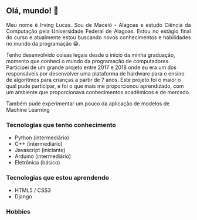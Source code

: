 ## Olá, mundo! 👋
<!-- colocar link para README em inglês -->
<p align="justify">
Meu nome é Irving Lucas. Sou de Maceió - Alagoas e estudo Ciência da Computação pela Universidade Federal de Alagoas. Estou no estágio final do curso e atualmente estou buscando novos conhecimentos e habilidades no mundo da programação 😁. 

Tenho desenvolvido coisas legais desde o início da minha graduação, momento que conheci o mundo da programação de computadores. Participei de um grande projeto entre 2017 e 2018 onde eu era um dos responsáveis por desenvolver uma plataforma de hardware para o ensino de algoritmos para crianças a partir de 7 anos. Este projeto foi o maior o qual pude participar, e foi o que mais me proporcionou aprendizado, com um ambiente que proporcionava conhecimentos acadêmicos e de mercado.

Também pude experimentar um pouco da aplicação de modelos de Machine Learning 
</p>

### Tecnologias que tenho conhecimento
* Python (intermediário)
* C++ (intermediário)
* Javascript (iniciante)
* Arduino (intermediário)
* Eletrônica (básico)

### Tecnologias que estou aprendendo
* HTML5 / CSS3
* Django


### Hobbies
<!--
**irvinglucas/irvinglucas** is a ✨ _special_ ✨ repository because its `README.md` (this file) appears on your GitHub profile.

Here are some ideas to get you started:

- 🔭 I’m currently working on ...
- 🌱 I’m currently learning ...
- 👯 I’m looking to collaborate on ...
- 🤔 I’m looking for help with ...
- 💬 Ask me about ...
- 📫 How to reach me: ...
- 😄 Pronouns: ...
- ⚡ Fun fact: ...
-->
